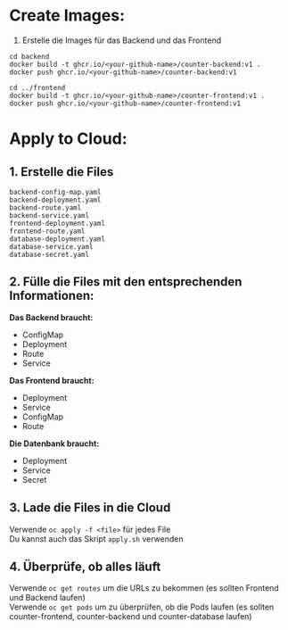# Create Images: <br>
1. Erstelle die Images für das Backend und das Frontend<br>
```
cd backend
docker build -t ghcr.io/<your-github-name>/counter-backend:v1 .
docker push ghcr.io/<your-github-name>/counter-backend:v1

cd ../frontend
docker build -t ghcr.io/<your-github-name>/counter-frontend:v1 .
docker push ghcr.io/<your-github-name>/counter-frontend:v1
```

# Apply to Cloud: <br>
## 1. Erstelle die Files <br>
```backend-config-map.yaml``` <br>
```backend-deployment.yaml``` <br>
```backend-route.yaml``` <br>
```backend-service.yaml``` <br>
```frontend-deployment.yaml``` <br>
```frontend-route.yaml``` <br>
```database-deployment.yaml``` <br>
```database-service.yaml``` <br>
```database-secret.yaml``` <br>

## 2. Fülle die Files mit den entsprechenden Informationen:
**Das Backend braucht:**
* ConfigMap
* Deployment
* Route
* Service

**Das Frontend braucht:**
* Deployment
* Service
* ConfigMap
* Route

**Die Datenbank braucht:**

* Deployment
* Service
* Secret <br>

## 3. Lade die Files in die Cloud<br>
Verwende ```oc apply -f <file>``` für jedes File<br>
Du kannst auch das Skript ```apply.sh``` verwenden<br>

## 4. Überprüfe, ob alles läuft<br>
Verwende ```oc get routes``` um die URLs zu bekommen (es sollten Frontend und Backend laufen)<br>
Verwende ```oc get pods``` um zu überprüfen, ob die Pods laufen (es sollten counter-frontend, counter-backend und counter-database laufen)<br>
